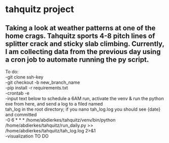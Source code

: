 # tahquitz project
## Taking a look at weather patterns at one of the home crags. Tahquitz sports 4-8 pitch lines of splitter crack and sticky slab climbing. Currently, I am collecting data from the previous day using a cron job to automate running the py script.

To do:<br>
-git clone ssh-key <br>
-git checkout -b new_branch_name <br>
-pip install -r requirements.txt <br>
-crontab -e <br>
-input text below to schedule a 6AM run, activate the venv & run the python exe from here, and send a log to a filed named<br> tah_log in the root directory; if you nano tah_log.log you should see {date} and committed<br>
-0 6 * * * /home/abdierkes/tahquitz/venv/bin/python /home/abdierkes/tahquitz/run_daily.py >><br> /home/abdierkes/tahquitz/tah_log.log 2>&1<br>
-visualization TO DO<br>
